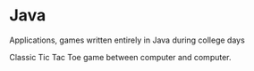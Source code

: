 # Java
Applications, games written entirely in Java during college days

Classic Tic Tac Toe game between computer and computer. 
